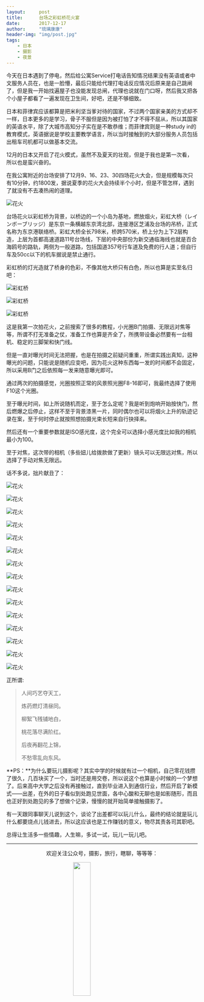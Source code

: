 ```yaml
---
layout:     post
title:      台场之彩虹桥花火宴
date:       2017-12-17
author:     "琉璃康康"
header-img: "img/post.jpg"
tags:
    - 日本
    - 摄影
    - 夜景
---
```


<style>
img{
  display:block;
  margin:0
  auto;
}
</style>

<meta name="referrer" content="never">

今天在日本遇到了停电，然后给公寓Service打电话告知情况结果没有英语或者中文服务人员在，也是一脸懵，最后只能给代理打电话反应情况后原来是自己跳闸了，但是我一开始找遍屋子也没能发现总闸，代理也说就在门口呀，然后我又把各个小屋子都看了一遍发现在卫生间，好吧，还是不够细致。

日本和菲律宾应该都算是把米利坚当爹对待的国家，不过两个国家亲美的方式却不一样，日本更多的是学习，骨子不服但是因为被打怕了才不得不屈从，所以其国家的英语水平，除了大城市高知分子实在是不敢恭维；而菲律宾则是一种study in的教育模式，英语据说是学校主要教学语言，所以当时接触到的大部分服务人员包括出租车司机都可以做基本交流。

12月的日本又开启了花火模式，虽然不及夏天的壮观，但是于我也是第一次看，所以也是蛮兴奋的。

在我公寓附近的台场安排了12月9、16、23、30四场花火大会，但是规模每次只有10分钟，约1800发，据说夏季的花火大会持续半个小时，但是不管怎样，遇到了就没有不去凑热闹的道理。

![花火][4]

台场花火以彩虹桥为背景，以桥边的一个小岛为基地，燃放烟火，彩虹大桥（レインボーブリッジ）是东京一条横越东京湾北部，连接港区芝浦及台场的吊桥，正式名称为东京港联络桥。彩虹大桥全长798米，桥跨570米，桥上分为上下2层构造，上层为首都高速道路11号台场线，下层的中央部份为新交通临海线也就是百合海鸥号的路轨，两侧为一般道路，包括国道357号行车道及免费的行人道；但自行车及50cc以下的机车据说是禁止通行。

彩虹桥的灯光造就了桥身的色彩，不像其他大桥只有白色，所以也算是实至名归吧：

![彩虹桥][1]

![彩虹桥][2]

![彩虹桥][3]

这是我第一次拍花火，之前搜索了很多的教程，小光圈B门拍摄、无限远对焦等等，所谓不打无准备之仗，准备工作也算是齐全了，所携带设备必然要有一台相机、稳定的三脚架和快门线。

但是一直对曝光时间无法把握，也是在拍摄之前疑问重重，所谓实践出真知，这种曝光的问题，只能说是随机应变吧，因为花火这种东西每一发的时间都不会固定，所以采用B门之后依照每一发来随意曝光即可。

通过两次的拍摄感觉，光圈按照正常的风景照光圈F8-16即可，我最终选择了使用F10这个光圈。

至于曝光时间，如上所说随机而定，至于怎么定呢？我是听到炮响开始按快门，然后燃爆之后停止，这样不至于背景漆黑一片，同时偶尔也可以将烟火上升的轨迹记录在案，至于何时停止就按照想拍摄光束长短来自行抉择来。

然后还有一个重要参数就是ISO感光度，这个完全可以选择小感光度比如我的相机最小为100。

至于对焦，这次带的相机（多些妞儿给拨款做了更新）镜头可以无限远对焦，所以选择了手动对焦无限远。

话不多说，拙片献丑了：

![花火][5]

![花火][6]

![花火][7]

![花火][8]

![花火][9]

![花火][10]

![花火][11]

![花火][12]

![花火][13]

![花火][14]

![花火][15]

![花火][16]

![花火][17]

![花火][18]

![花火][19]

正所谓:
> 人间巧艺夺天工，
>
> 炼药燃灯清昼同。
>
> 柳絮飞残铺地白，
>
> 桃花落尽满阶红。
>
> 后夜再翻花上锦，
>
> 不愁零乱向东风。

**PS：**为什么要玩儿摄影呢？其实中学的时候就有过一个相机，自己零花钱攒了很久，几百块买了一个，当时还是用交卷，所以说这个也算是小时候的一个梦想了。后来高中大学之后没有再接触过，直到毕业进入到通信行业，然后开启了新模式——出差，在外的日子看似到处跑见世面，各中心酸和无聊也是如影随形，而且也正好到处跑见的多了想做个记录，慢慢的就开始简单接触摄影了。

有一天跟同事聊天儿说到这个，谈论了出差都可以玩儿什么，最终的结论就是玩儿什么都要烧点儿钱进去，所以这应该也是工作赚钱的意义，物尽其责各司其职吧。

总得让生活多一些情趣，人生嘛，多试一试，玩儿一玩儿吧。

------------
<p align="center">欢迎关注公众号，摄影，旅行，瞎聊，等等等：</p>
<img src="https://mmbiz.qpic.cn/mmbiz_jpg/QqiaFS6NT0eD1g2UjYu4VfCGHmbhgVqOAnNnJQfN7ZhRVUCopYOsfpPtIEB95VNEqu8trAxJXzGDg01ka6z6wzQ/0?wx_fmt=jpeg" width="30%" />

  [1]: https://mmbiz.qpic.cn/mmbiz_jpg/QqiaFS6NT0eCicvlGs94wcfS4bHyIsf4Bvvt3aKmYmXhnr7sWx7w3QhFjkWKryYxdyyvIhN1cajhn8h5U9MbE1qw/0?wx_fmt=jpeg
  [2]: https://mmbiz.qpic.cn/mmbiz_jpg/QqiaFS6NT0eCicvlGs94wcfS4bHyIsf4BvgM9eMaHIhwVvxaibcRiaa79bayetUDwSgevoshYicPcB0oWwO00oARiaSQ/0?wx_fmt=jpeg
  [3]: https://mmbiz.qpic.cn/mmbiz_jpg/QqiaFS6NT0eCicvlGs94wcfS4bHyIsf4Bvcib003PEMRIJ6hCicdWvdNmFBv9ADYKXMcFkG6fA7yvdGpUkTLicgKWKg/0?wx_fmt=jpeg
  [4]: https://mmbiz.qpic.cn/mmbiz_jpg/QqiaFS6NT0eCicvlGs94wcfS4bHyIsf4Bv647p88SRkjUgtrKKglygPtiar74PhJseN5LdmL4ktRTUmDibZ0JWia4Bg/0?wx_fmt=jpeg
  [5]: https://mmbiz.qpic.cn/mmbiz_jpg/QqiaFS6NT0eCicvlGs94wcfS4bHyIsf4Bva9Zbiar83nhbgNpvUeqibL2mfx9pnuMSZvbbicu1AdD52vXxtc05icKv9A/0?wx_fmt=jpeg
  [6]: https://mmbiz.qpic.cn/mmbiz_jpg/QqiaFS6NT0eCicvlGs94wcfS4bHyIsf4BvnMu9Ww6HkrY7NdW3BKR4O6pIHUjdbyqpPg1P2SJTz7licd5xoELHH0Q/0?wx_fmt=jpeg
  [7]: https://mmbiz.qpic.cn/mmbiz_jpg/QqiaFS6NT0eCicvlGs94wcfS4bHyIsf4BvCtf6sEq8nKo45d0yicXRqiavCUIIrdicVkG6XKGibBIDbVcjyjZcXozhBw/0?wx_fmt=jpeg
  [8]: https://mmbiz.qpic.cn/mmbiz_jpg/QqiaFS6NT0eCicvlGs94wcfS4bHyIsf4Bvxr6ibpaMnJ2FWOXr2AWKia6SJcvVBHrNAickwhhF0NVsLoiab33vAar7yw/0?wx_fmt=jpeg
  [9]: https://mmbiz.qpic.cn/mmbiz_jpg/QqiaFS6NT0eCicvlGs94wcfS4bHyIsf4BvGnKJyLJSzJTnouiat4weZQWW7Stg6rNv8Oy7YF0EdrR90wC6LeeuCOQ/0?wx_fmt=jpeg
  [10]: https://mmbiz.qpic.cn/mmbiz_jpg/QqiaFS6NT0eCicvlGs94wcfS4bHyIsf4BvsaiaZrcicgibdkicTNRAep7rHQdlpicplEO5sGOasLG2QBq1JECJkllUtxw/0?wx_fmt=jpeg
  [11]: https://mmbiz.qpic.cn/mmbiz_jpg/QqiaFS6NT0eCicvlGs94wcfS4bHyIsf4BvkiccKtxNZHusL9wtCE1CgtYTAGT84ZZrlYjJrOpq6oJibT2Nhr59zYFQ/0?wx_fmt=jpeg
  [12]: https://mmbiz.qpic.cn/mmbiz_jpg/QqiaFS6NT0eCicvlGs94wcfS4bHyIsf4BvSeo3vsJSMibzegfGhWLtKWrG1SaSU7gsm2FQUcH0nicw98epAbia0uvSw/0?wx_fmt=jpeg
  [13]: https://mmbiz.qpic.cn/mmbiz_jpg/QqiaFS6NT0eCicvlGs94wcfS4bHyIsf4BvaBdfnJ4mMictwvRxWMjYShwLC15jS5qicza90dK6wTo9qIDacRGT4VjA/0?wx_fmt=jpeg
  [14]: https://mmbiz.qpic.cn/mmbiz_jpg/QqiaFS6NT0eCicvlGs94wcfS4bHyIsf4Bv0yiabEhH52FCAuU38mAMw77nKLuXGqvaPRVL0G4l9Cvl1mstKAKZjOQ/0?wx_fmt=jpeg
  [15]: https://mmbiz.qpic.cn/mmbiz_jpg/QqiaFS6NT0eCicvlGs94wcfS4bHyIsf4BvOJQalicCbkADbNjLEVe1f2rXvFDLWMaicAIf7w7gmdFfJyj69QhZxPKQ/0?wx_fmt=jpeg
  [16]: https://mmbiz.qpic.cn/mmbiz_jpg/QqiaFS6NT0eCicvlGs94wcfS4bHyIsf4Bv0FslZNV2RHG6lyu8rgK2HrDgtjlqg02DPiamzffsUf1pa3XOTT9AjjQ/0?wx_fmt=jpeg
  [17]: https://mmbiz.qpic.cn/mmbiz_jpg/QqiaFS6NT0eCicvlGs94wcfS4bHyIsf4BvoIjzfYuarMYGFI0bemsMZD2Jsxukr8PQMhBiahsuGqUYe37pwINO5yQ/0?wx_fmt=jpeg
  [18]: https://mmbiz.qpic.cn/mmbiz_jpg/QqiaFS6NT0eCicvlGs94wcfS4bHyIsf4BvXd0OD6NJXkr385qibakRfrLLrvqRFJgGDPUPfcp1I6ykia2YT5xWHmxg/0?wx_fmt=jpeg
  [19]: https://mmbiz.qpic.cn/mmbiz_jpg/QqiaFS6NT0eCicvlGs94wcfS4bHyIsf4BvPHmiaQhiczWl0oDQMqeyQRJxWbOmosiajswcE7hutmyniaad2o5w4Gq8yg/0?wx_fmt=jpeg


